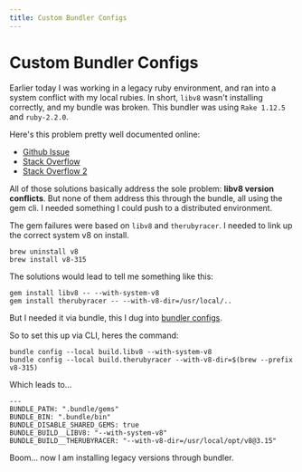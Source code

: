 ```yaml
---
title: Custom Bundler Configs
---
```


Custom Bundler Configs
===

Earlier today I was working in a legacy ruby environment, and ran into a system conflict with my local rubies. In short, `libv8` wasn't installing correctly, and my bundle was broken. This bundler was using `Rake 1.12.5` and `ruby-2.2.0`. 

Here's this problem pretty well documented online:

* [Github Issue](https://github.com/cowboyd/libv8/issues/205)
* [Stack Overflow](http://stackoverflow.com/questions/19673714/error-installing-libv8-error-failed-to-build-gem-native-extension)
* [Stack Overflow 2](http://stackoverflow.com/questions/27260199/libv8-3-16-14-3-fails-to-install-rails-4-1-8)

All of those solutions basically address the sole problem: **libv8 version conflicts**. But none of them address this through the bundle, all using the gem cli. I needed something I could push to a distributed environment.

The gem failures were based on `libv8` and `therubyracer`. I needed to link up the correct system v8 on install.

```
brew uninstall v8
brew install v8-315
```

The solutions would lead to tell me something like this: 

```
gem install libv8 -- --with-system-v8
gem install therubyracer -- --with-v8-dir=/usr/local/..
```

But I needed it via bundle, this I dug into [bundler configs](http://bundler.io/v1.3/man/bundle-config.1.html).

So to set this up via CLI, heres the command:

```
bundle config --local build.libv8 --with-system-v8
bundle config --local build.therubyracer --with-v8-dir=$(brew --prefix v8-315)
```

Which leads to...


```
---
BUNDLE_PATH: ".bundle/gems"
BUNDLE_BIN: ".bundle/bin"
BUNDLE_DISABLE_SHARED_GEMS: true
BUNDLE_BUILD__LIBV8: "--with-system-v8"
BUNDLE_BUILD__THERUBYRACER: "--with-v8-dir=/usr/local/opt/v8@3.15"

```

Boom... now I am installing legacy versions through bundler.
